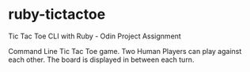 # ruby-tictactoe
Tic Tac Toe CLI with Ruby - Odin Project Assignment

Command Line Tic Tac Toe game. Two Human Players can play against each
other. The board is displayed in between each turn.